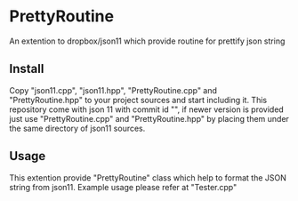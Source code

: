 # PrettyRoutine
An extention to dropbox/json11 which provide routine for prettify json string

## Install
Copy "json11.cpp", "json11.hpp", "PrettyRoutine.cpp" and "PrettyRoutine.hpp" to your project sources and
start including it. This repository come with json 11 with commit id "", if newer version is provided just
use "PrettyRoutine.cpp" and "PrettyRoutine.hpp" by placing them under the same directory of json11 sources.

## Usage
This extention provide "PrettyRoutine" class which help to format the JSON string from json11. Example usage
please refer at "Tester.cpp"